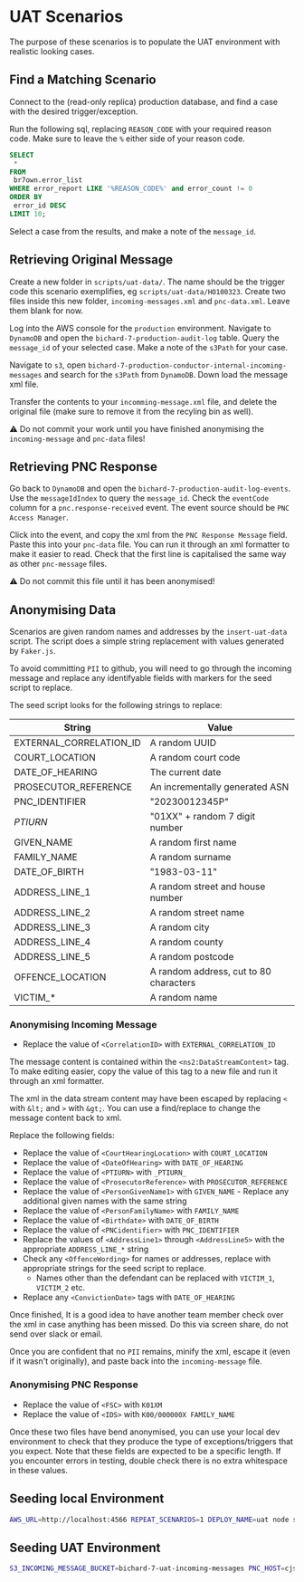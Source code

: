 # UAT Scenarios

The purpose of these scenarios is to populate the UAT environment with realistic looking cases.

## Find a Matching Scenario

Connect to the (read-only replica) production database, and find a case with the desired trigger/exception.

Run the following sql, replacing `REASON_CODE` with your required reason code. Make sure to leave the `%` either side of your reason code.

```sql
SELECT
 *
FROM
 br7own.error_list
WHERE error_report LIKE '%REASON_CODE%' and error_count != 0
ORDER BY
 error_id DESC
LIMIT 10;
```

Select a case from the results, and make a note of the `message_id`.

## Retrieving Original Message

Create a new folder in `scripts/uat-data/`. The name should be the trigger code this scenario exemplifies, eg `scripts/uat-data/HO100323`. Create two files inside this new folder, `incoming-messages.xml` and `pnc-data.xml`. Leave them blank for now.

Log into the AWS console for the `production` environment. Navigate to `DynamoDB` and open the `bichard-7-production-audit-log` table. Query the `message_id` of your selected case. Make a note of the `s3Path` for your case.

Navigate to `s3`, open `bichard-7-production-conductor-internal-incoming-messages` and search for the `s3Path` from `DynamoDB`. Down load the message xml file.

Transfer the contents to your `incomming-message.xml` file, and delete the original file (make sure to remove it from the recyling bin as well).

:warning: Do not commit your work until you have finished anonymising the `incoming-message` and `pnc-data` files!

## Retrieving PNC Response

Go back to `DynamoDB` and open the `bichard-7-production-audit-log-events`. Use the `messageIdIndex` to query the `message_id`. Check the `eventCode` column for a `pnc.response-received` event. The event source should be `PNC Access Manager`.

Click into the event, and copy the xml from the `PNC Response Message` field. Paste this into your `pnc-data` file. You can run it through an xml formatter to make it easier to read. Check that the first line is capitalised the same way as other `pnc-message` files.

:warning: Do not commit this file until it has been anonymised!

## Anonymising Data

Scenarios are given random names and addresses by the `insert-uat-data` script. The script does a simple string replacement with values generated by `Faker.js`.

To avoid committing `PII` to github, you will need to go through the incoming message and replace any identifyable fields with markers for the seed script to replace.

The seed script looks for the following strings to replace:

| String                  | Value                                  |
|-------------------------|----------------------------------------|
| EXTERNAL_CORRELATION_ID | A random UUID                          |
| COURT_LOCATION          | A random court code                    |
| DATE_OF_HEARING         | The current date                       |
| PROSECUTOR_REFERENCE    | An incrementally generated ASN         |
| PNC_IDENTIFIER          | "20230012345P"                         |
| _PTIURN_                | "01XX" + random 7 digit number         |
| GIVEN_NAME              | A random first name                    |
| FAMILY_NAME             | A random surname                       |
| DATE_OF_BIRTH           | "1983-03-11"                           |
| ADDRESS_LINE_1          | A random street and house number       |
| ADDRESS_LINE_2          | A random street name                   |
| ADDRESS_LINE_3          | A random city                          |
| ADDRESS_LINE_4          | A random county                        |
| ADDRESS_LINE_5          | A random postcode                      |
| OFFENCE_LOCATION        | A random address, cut to 80 characters |
| VICTIM_*                | A random name                          |

### Anonymising Incoming Message

- Replace the value of `<CorrelationID>` with `EXTERNAL_CORRELATION_ID`

The message content is contained within the `<ns2:DataStreamContent>` tag. To make editing easier, copy the value of this tag to a new file and run it through an xml formatter.

The xml in the data stream content may have been escaped by replacing `<` with `&lt;` and `>` with `&gt;`. You can use a find/replace to change the message content back to xml.

Replace the following fields:

- Replace the value of `<CourtHearingLocation>` with `COURT_LOCATION`
- Replace the value of `<DateOfHearing>` with `DATE_OF_HEARING`
- Replace the value of `<PTIURN>` with `_PTIURN_`
- Replace the value of `<ProsecutorReference>` with `PROSECUTOR_REFERENCE`
- Replace the value of `<PersonGivenName1>` with `GIVEN_NAME` - Replace any additional given names with the same string
- Replace the value of `<PersonFamilyName>` with `FAMILY_NAME`
- Replace the value of `<Birthdate>` with `DATE_OF_BIRTH`
- Replace the value of `<PNCidentifier>` with `PNC_IDENTIFIER`
- Replace the values of `<AddressLine1>` through `<AddressLine5>` with the appropriate `ADDRESS_LINE_*` string
- Check any `<OffenceWording>` for names or addresses, replace with appropriate strings for the seed script to replace.
  - Names other than the defendant can be replaced with `VICTIM_1`, `VICTIM_2` etc.
- Replace any `<ConvictionDate>` tags with `DATE_OF_HEARING`

Once finished, It is a good idea to have another team member check over the xml in case anything has been missed. Do this via screen share, do not send over slack or email.

Once you are confident that no `PII` remains, minify the xml, escape it (even if it wasn't originally), and paste back into the `incoming-message` file.

### Anonymising PNC Response

- Replace the value of `<FSC>` with `K01XM`
- Replace the value of `<IDS>` with `K00/000000X FAMILY_NAME`

Once these two files have bend anonymised, you can use your local dev environment to check that they produce the type of exceptions/triggers that you expect. Note that these fields are expected to be a specific length. If you encounter errors in testing, double check there is no extra whitespace in these values.

## Seeding local Environment

```bash
AWS_URL=http://localhost:4566 REPEAT_SCENARIOS=1 DEPLOY_NAME=uat node scripts/insert-uat-data.js
```

## Seeding UAT Environment

```bash
S3_INCOMING_MESSAGE_BUCKET=bichard-7-uat-incoming-messages PNC_HOST=cjse-uat-bichard-7-pnc-emulator-75e8686f94f102b8.elb.eu-west-2.amazonaws.com PNC_PORT=3000 DEPLOY_NAME=uat REPEAT_SCENARIOS=1 aws-vault exec bichard7-shared-load-test -- node scripts/insert-uat-data.js
```
